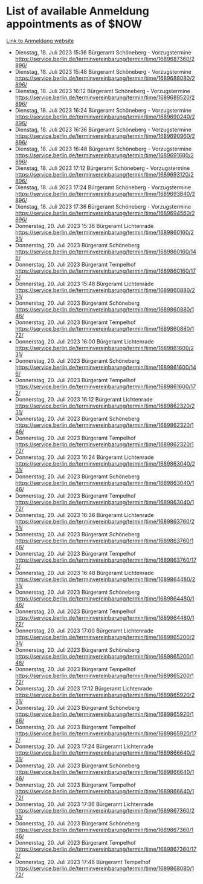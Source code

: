 # List of available Anmeldung appointments as of $NOW
[Link to Anmeldung website](https://service.berlin.de/terminvereinbarung/termin/tag.php?termin=1&anliegen[]=120686&dienstleisterlist=122210,122217,327316,122219,327312,122227,327314,122231,327346,122243,327348,122254,122252,329742,122260,329745,122262,329748,122271,327278,122273,327274,122277,327276,330436,122280,327294,122282,327290,122284,327292,122291,327270,122285,327266,122286,327264,122296,327268,150230,329760,122297,327286,122294,327284,122312,329763,122314,329775,122304,327330,122311,327334,122309,327332,317869,122281,327352,122279,329772,122283,122276,327324,122274,327326,122267,329766,122246,327318,122251,327320,122257,327322,122208,327298,122226,327300&herkunft=http%3A%2F%2Fservice.berlin.de%2Fdienstleistung%2F120686%2F)
- Dienstag, 18. Juli 2023 15:36 Bürgeramt Schöneberg - Vorzugstermine https://service.berlin.de/terminvereinbarung/termin/time/1689687360/2896/
- Dienstag, 18. Juli 2023 15:48 Bürgeramt Schöneberg - Vorzugstermine https://service.berlin.de/terminvereinbarung/termin/time/1689688080/2896/
- Dienstag, 18. Juli 2023 16:12 Bürgeramt Schöneberg - Vorzugstermine https://service.berlin.de/terminvereinbarung/termin/time/1689689520/2896/
- Dienstag, 18. Juli 2023 16:24 Bürgeramt Schöneberg - Vorzugstermine https://service.berlin.de/terminvereinbarung/termin/time/1689690240/2896/
- Dienstag, 18. Juli 2023 16:36 Bürgeramt Schöneberg - Vorzugstermine https://service.berlin.de/terminvereinbarung/termin/time/1689690960/2896/
- Dienstag, 18. Juli 2023 16:48 Bürgeramt Schöneberg - Vorzugstermine https://service.berlin.de/terminvereinbarung/termin/time/1689691680/2896/
- Dienstag, 18. Juli 2023 17:12 Bürgeramt Schöneberg - Vorzugstermine https://service.berlin.de/terminvereinbarung/termin/time/1689693120/2896/
- Dienstag, 18. Juli 2023 17:24 Bürgeramt Schöneberg - Vorzugstermine https://service.berlin.de/terminvereinbarung/termin/time/1689693840/2896/
- Dienstag, 18. Juli 2023 17:36 Bürgeramt Schöneberg - Vorzugstermine https://service.berlin.de/terminvereinbarung/termin/time/1689694560/2896/
- Donnerstag, 20. Juli 2023 15:36 Bürgeramt Lichtenrade https://service.berlin.de/terminvereinbarung/termin/time/1689860160/231/
- Donnerstag, 20. Juli 2023  Bürgeramt Schöneberg https://service.berlin.de/terminvereinbarung/termin/time/1689860160/146/
- Donnerstag, 20. Juli 2023  Bürgeramt Tempelhof https://service.berlin.de/terminvereinbarung/termin/time/1689860160/172/
- Donnerstag, 20. Juli 2023 15:48 Bürgeramt Lichtenrade https://service.berlin.de/terminvereinbarung/termin/time/1689860880/231/
- Donnerstag, 20. Juli 2023  Bürgeramt Schöneberg https://service.berlin.de/terminvereinbarung/termin/time/1689860880/146/
- Donnerstag, 20. Juli 2023  Bürgeramt Tempelhof https://service.berlin.de/terminvereinbarung/termin/time/1689860880/172/
- Donnerstag, 20. Juli 2023 16:00 Bürgeramt Lichtenrade https://service.berlin.de/terminvereinbarung/termin/time/1689861600/231/
- Donnerstag, 20. Juli 2023  Bürgeramt Schöneberg https://service.berlin.de/terminvereinbarung/termin/time/1689861600/146/
- Donnerstag, 20. Juli 2023  Bürgeramt Tempelhof https://service.berlin.de/terminvereinbarung/termin/time/1689861600/172/
- Donnerstag, 20. Juli 2023 16:12 Bürgeramt Lichtenrade https://service.berlin.de/terminvereinbarung/termin/time/1689862320/231/
- Donnerstag, 20. Juli 2023  Bürgeramt Schöneberg https://service.berlin.de/terminvereinbarung/termin/time/1689862320/146/
- Donnerstag, 20. Juli 2023  Bürgeramt Tempelhof https://service.berlin.de/terminvereinbarung/termin/time/1689862320/172/
- Donnerstag, 20. Juli 2023 16:24 Bürgeramt Lichtenrade https://service.berlin.de/terminvereinbarung/termin/time/1689863040/231/
- Donnerstag, 20. Juli 2023  Bürgeramt Schöneberg https://service.berlin.de/terminvereinbarung/termin/time/1689863040/146/
- Donnerstag, 20. Juli 2023  Bürgeramt Tempelhof https://service.berlin.de/terminvereinbarung/termin/time/1689863040/172/
- Donnerstag, 20. Juli 2023 16:36 Bürgeramt Lichtenrade https://service.berlin.de/terminvereinbarung/termin/time/1689863760/231/
- Donnerstag, 20. Juli 2023  Bürgeramt Schöneberg https://service.berlin.de/terminvereinbarung/termin/time/1689863760/146/
- Donnerstag, 20. Juli 2023  Bürgeramt Tempelhof https://service.berlin.de/terminvereinbarung/termin/time/1689863760/172/
- Donnerstag, 20. Juli 2023 16:48 Bürgeramt Lichtenrade https://service.berlin.de/terminvereinbarung/termin/time/1689864480/231/
- Donnerstag, 20. Juli 2023  Bürgeramt Schöneberg https://service.berlin.de/terminvereinbarung/termin/time/1689864480/146/
- Donnerstag, 20. Juli 2023  Bürgeramt Tempelhof https://service.berlin.de/terminvereinbarung/termin/time/1689864480/172/
- Donnerstag, 20. Juli 2023 17:00 Bürgeramt Lichtenrade https://service.berlin.de/terminvereinbarung/termin/time/1689865200/231/
- Donnerstag, 20. Juli 2023  Bürgeramt Schöneberg https://service.berlin.de/terminvereinbarung/termin/time/1689865200/146/
- Donnerstag, 20. Juli 2023  Bürgeramt Tempelhof https://service.berlin.de/terminvereinbarung/termin/time/1689865200/172/
- Donnerstag, 20. Juli 2023 17:12 Bürgeramt Lichtenrade https://service.berlin.de/terminvereinbarung/termin/time/1689865920/231/
- Donnerstag, 20. Juli 2023  Bürgeramt Schöneberg https://service.berlin.de/terminvereinbarung/termin/time/1689865920/146/
- Donnerstag, 20. Juli 2023  Bürgeramt Tempelhof https://service.berlin.de/terminvereinbarung/termin/time/1689865920/172/
- Donnerstag, 20. Juli 2023 17:24 Bürgeramt Lichtenrade https://service.berlin.de/terminvereinbarung/termin/time/1689866640/231/
- Donnerstag, 20. Juli 2023  Bürgeramt Schöneberg https://service.berlin.de/terminvereinbarung/termin/time/1689866640/146/
- Donnerstag, 20. Juli 2023  Bürgeramt Tempelhof https://service.berlin.de/terminvereinbarung/termin/time/1689866640/172/
- Donnerstag, 20. Juli 2023 17:36 Bürgeramt Lichtenrade https://service.berlin.de/terminvereinbarung/termin/time/1689867360/231/
- Donnerstag, 20. Juli 2023  Bürgeramt Schöneberg https://service.berlin.de/terminvereinbarung/termin/time/1689867360/146/
- Donnerstag, 20. Juli 2023  Bürgeramt Tempelhof https://service.berlin.de/terminvereinbarung/termin/time/1689867360/172/
- Donnerstag, 20. Juli 2023 17:48 Bürgeramt Tempelhof https://service.berlin.de/terminvereinbarung/termin/time/1689868080/172/
